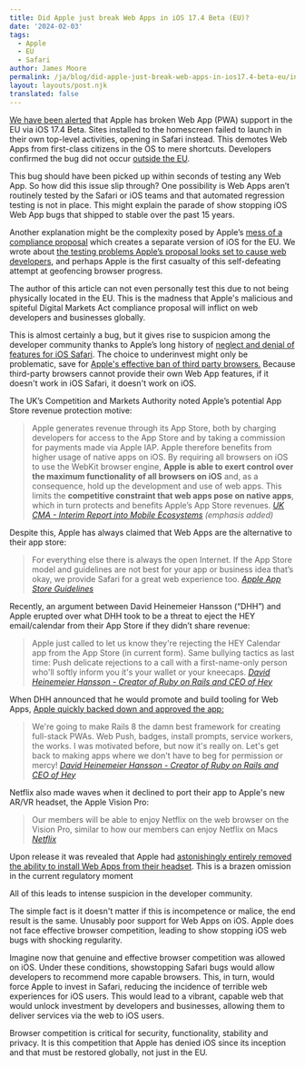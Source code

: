 ```yaml
---
title: Did Apple just break Web Apps in iOS 17.4 Beta (EU)?
date: '2024-02-03'
tags:
  - Apple
  - EU
  - Safari
author: James Moore
permalink: /ja/blog/did-apple-just-break-web-apps-in-ios17.4-beta-eu/index.html
layout: layouts/post.njk
translated: false
---
```


[We have been alerted](https://twitter.com/mysk_co/status/1753402489049616427) that Apple has broken Web App (PWA) support in the EU via iOS 17.4 Beta. Sites installed to the homescreen failed to launch in their own top-level activities, opening in Safari instead. This demotes Web Apps from first-class citizens in the OS to mere shortcuts. Developers confirmed the bug did not occur [outside the EU](https://twitter.com/mysk_co/status/1753402489049616427).

This bug should have been picked up within seconds of testing any Web App. So how did this issue slip through? One possibility is Web Apps aren’t routinely tested by the Safari or iOS teams and that automated regression testing is not in place. This might explain the parade of show stopping iOS Web App bugs that shipped to stable over the past 15 years. 

Another explanation might be the complexity posed by Apple’s  [mess of a compliance proposal](/blog/owa-review-apple-dma-compliance-for-web/) which creates a separate version of iOS for the EU. We wrote about [the testing problems Apple’s proposal looks set to cause web developers](/blog/developers-react-apple-eu-dma-compliance/), and perhaps Apple is the first casualty of this self-defeating attempt at geofencing browser progress. 

The author of this article can not even personally test this due to not being physically located in the EU. This is the madness that Apple's malicious and spiteful Digital Markets Act compliance proposal will inflict on web developers and businesses globally.

This is almost certainly a bug, but it gives rise to suspicion among the developer community thanks to Apple’s long history of [neglect and denial of features for iOS Safari](/walled-gardens-report/#safari-lags-behind-and-is-missing-key-features). The choice to underinvest might only be problematic, save for [Apple's effective ban of third party browsers.](/walled-gardens-report/#apple-has-effectively-banned-all-third-party-browsers) Because third-party browsers cannot provide their own Web App features, if it doesn't work in iOS Safari, it doesn't work on iOS.

The UK’s Competition and Markets Authority noted Apple’s potential App Store revenue protection motive:

> Apple generates revenue through its App Store, both by charging developers for access to the App Store and by taking a commission for payments made via Apple IAP. Apple therefore benefits from higher usage of native apps on iOS. By requiring all browsers on iOS to use the WebKit browser engine, **Apple is able to exert control over the maximum functionality of all browsers on iOS** and, as a consequence, hold up the development and use of web apps. This limits the **competitive constraint that web apps pose on native apps**, which in turn protects and benefits Apple’s App Store revenues.
> <cite>[UK CMA - Interim Report into Mobile Ecosystems](https://www.gov.uk/government/publications/mobile-ecosystems-market-study-interim-report)
(emphasis added)</cite>

Despite this, Apple has always claimed that Web Apps are the alternative to their app store:

> For everything else there is always the open Internet. If the App Store model and guidelines are not best for your app or business idea that’s okay, we provide Safari for a great web experience too.
><cite>[Apple App Store Guidelines](https://developer.apple.com/app-store/review/guidelines/)</cite>

Recently, an argument between David Heinemeier Hansson (“DHH”) and Apple erupted over what DHH took to be a threat to eject the HEY email/calendar from their App Store if they didn’t share revenue:

> Apple just called to let us know they're rejecting the HEY Calendar app from the App Store (in current form). Same bullying tactics as last time: Push delicate rejections to a call with a first-name-only person who'll softly inform you it's your wallet or your kneecaps.
><cite>[David Heinemeier Hansson - Creator of Ruby on Rails and CEO of Hey](https://twitter.com/dhh/status/1743341929675493806)</cite>

When DHH announced that he would promote and build tooling for Web Apps, [Apple quickly backed down and approved the app:](https://twitter.com/dhh/status/1744745276932604413)

> We're going to make Rails 8 the damn best framework for creating full-stack PWAs. Web Push, badges, install prompts, service workers, the works. I was motivated before, but now it's really on. Let's get back to making apps where we don't have to beg for permission or mercy!
><cite>[David Heinemeier Hansson - Creator of Ruby on Rails and CEO of Hey](https://twitter.com/dhh/status/1743664413964374505)</cite>

Netflix also made waves when it declined to port their app to Apple's new AR/VR headset, the Apple Vision Pro:

> Our members will be able to enjoy Netflix on the web browser on the Vision Pro, similar to how our members can enjoy Netflix on Macs
><cite>[Netflix](https://variety.com/2024/digital/news/apples-vision-pro-netflix-youtube-spotify-1235877784/)</cite>


Upon release it was revealed that Apple had [astonishingly entirely removed the ability to install Web Apps from their headset](https://twitter.com/SteveMoser/status/1749438049300124008). This is a brazen omission in the current regulatory moment

All of this leads to intense suspicion in the developer community.

The simple fact is it doesn't matter if this is incompetence or malice, the end result is the same. Unusably poor support for Web Apps on iOS. Apple does not face effective browser competition, leading to show stopping iOS web bugs with shocking regularity. 

Imagine now that genuine and effective browser competition was allowed on iOS. 
Under these conditions, showstopping Safari bugs would allow developers to recommend more capable browsers. This, in turn, would force Apple to invest in Safari, reducing the incidence of terrible web experiences for iOS users. This would lead to a vibrant, capable web that would unlock investment by developers and businesses, allowing them to deliver services via the web to iOS users.

Browser competition is critical for security, functionality, stability and privacy. It is this competition that Apple has denied iOS since its inception and that must be restored globally, not just in the EU.
